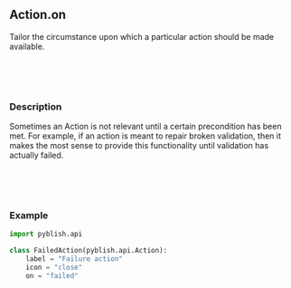 ## Action.on

Tailor the circumstance upon which a particular action should be made available.

<br>
<br>
<br>

### Description

Sometimes an Action is not relevant until a certain precondition has been met. For example, if an action is meant to repair broken validation, then it makes the most sense to provide this functionality until validation has actually failed.

<br>
<br>
<br>

### Example

```python
import pyblish.api

class FailedAction(pyblish.api.Action):
    label = "Failure action"
    icon = "close"
    on = "failed"
```